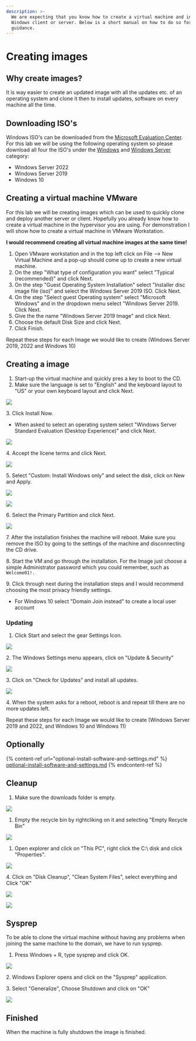 ```yaml
---
description: >-
  We are expecting that you know how to create a virtual machine and install a
  Windows client or server. Below is a short manual on how to do so for some
  guidance.
---
```


# Creating images

## Why create images?

It is way easier to create an updated image with all the updates etc. of an operating system and clone it then to install updates, software on every machine all the time.

## Downloading ISO's

Windows ISO's can be downloaded from the [Microsoft Evaluation Center](https://www.microsoft.com/en-us/evalcenter/evaluate-windows-server). For this lab we will be using the following operating system so please download all four the ISO's under the [Windows](https://www.microsoft.com/en-us/evalcenter/evaluate-windows) and [Windows Server](https://www.microsoft.com/en-us/evalcenter/evaluate-windows-server) category:

* Windows Server 2022
* Windows Server 2019
* Windows 10

## Creating a virtual machine VMware

For this lab we will be creating images which can be used to quickly clone and deploy another server or client. Hopefully you already know how to create a virtual machine in the hypervisor you are using. For demonstration I will show how to create a virtual machine in VMware Workstation.

**I would recommend creating all virtual machine images at the same time!**

1. Open VMware workstation and in the top left click on File --> New Virtual Machine and a pop-up should come up to create a new virtual machine.
2. On the step "What type of configuration you want" select "Typical (recommended)" and click Next.
3. On the step "Guest Operating System Installation" select "Installer disc image file (iso)" and select the Windows Server 2019 ISO. Click Next.
4. On the step "Select guest Operating system" select "Microsoft Windows" and in the dropdown menu select "Windows Server 2019. Click Next.
5. Give the the name "Windows Server 2019 Image" and click Next.
6. Choose the default Disk Size and click Next.
7. Click Finish.

Repeat these steps for each Image we would like to create (Windows Server 2019, 2022 and Windows 10)

## Creating a image

1. Start-up the virtual machine and quickly pres a key to boot to the CD.
2. Make sure the language is set to "English" and the keyboard layout to "US" or your own keyboard layout and click Next.

![](<../../../.gitbook/assets/afbeelding (37).png>)

3\. Click Install Now.

* When asked to select an operating system select "Windows Server Standard Evaluation (Desktop Experience)" and click Next.

![](<../../../.gitbook/assets/afbeelding (57).png>)

4\. Accept the licene terms and click Next.

![](<../../../.gitbook/assets/afbeelding (65).png>)

5\. Select "Custom: Install Windows only" and select the disk, click on New and Apply.

![](<../../../.gitbook/assets/afbeelding (82).png>)

![](<../../../.gitbook/assets/afbeelding (8).png>)

6\. Select the Primary Partition and click Next.

![](<../../../.gitbook/assets/afbeelding (21).png>)

7\. After the installation finishes the machine will reboot. Make sure you remove the ISO by going to the settings of the machine and disconnecting the CD drive.

8\. Start the VM and go through the installation. For the Image just choose a simple Administrator password which you could remember, such as `Welcome01!.`

9\. Click through next during the installation steps and I would recommend choosing the most privacy friendly settings.

* For Windows 10 select "Domain Join instead" to create a local user account

### Updating

1. Click Start and select the gear Settings Icon.

![](<../../../.gitbook/assets/image (27) (1).png>)

2\. The Windows Settings menu appears, click on "Update & Security"

![](<../../../.gitbook/assets/image (26) (1).png>)

3\. Click on "Check for Updates" and install all updates.

![](<../../../.gitbook/assets/image (49) (1).png>)

4\. When the system asks for a reboot, reboot is and repeat till there are no more updates left.

Repeat these steps for each Image we would like to create (Windows Server 2019 and 2022, and Windows 10 and Windows 11)

## Optionally

{% content-ref url="optional-install-software-and-settings.md" %}
[optional-install-software-and-settings.md](optional-install-software-and-settings.md)
{% endcontent-ref %}

## Cleanup

1. Make sure the downloads folder is empty.

![](<../../../.gitbook/assets/image (58) (1).png>)

1. Empty the recycle bin by rightcliking on it and selecting "Empty Recycle Bin"

![](<../../../.gitbook/assets/image (44).png>)

1. Open explorer and click on "This PC", right click the C:\ disk and click "Properties".

![](<../../../.gitbook/assets/image (10) (1) (1) (2).png>)

4\. Click on "Disk Cleanup", "Clean System Files", select everything and Click "OK"

![](<../../../.gitbook/assets/image (34) (1).png>)

![](<../../../.gitbook/assets/image (62) (1) (1).png>)

## Sysprep

To be able to clone the virtual machine without having any problems when joining the same machine to the domain, we have to run sysprep.

1. Press Windows + R, type sysprep and click OK.

![](<../../../.gitbook/assets/image (19) (1) (1).png>)

2\. Windows Explorer opens and click on the "Sysprep" application.

3\. Select "Generalize", Choose Shutdown and click on "OK"

![](<../../../.gitbook/assets/image (18).png>)

## Finished

When the machine is fully shutdown the image is finished.
